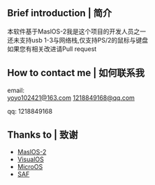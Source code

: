 ## Brief introduction | 简介
本软件基于MaslOS-2我是这个项目的开发人员之一
<br>
还未支持usb 1-3与网络栈,仅支持PS/2的鼠标与键盘
<br>
如果您有相关改进请Pull request

## How to contact me |  如何联系我
email:
<br> 
yoyo102421@163.com
1218849168@qq.com

qq: 1218849168


## Thanks to | 致谢
 - [MaslOS-2](https://github.com/marceldobehere/MaslOS-2)
 - [VisualOS](https://github.com/nothotscott/VisualOS)
 - [MicroOS](https://github.com/Glowman554/MicroOS)
 - [SAF](https://github.com/chocabloc/saf)
 
